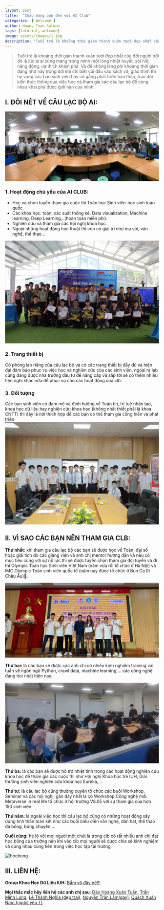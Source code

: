 ```yaml
---
layout: post
title:  "Chào mừng bạn đến với AI Club"
categories: [ Welcome ]
author: Hoang_Tuan_Salmon
tags: [tutorial, welcome]
image: assets/images/1.jpg
description: "Tuổi trẻ là khoảng thời gian thanh xuân tươi đẹp nhất của đời người bởi đó là lúc ai ai cũng mang trong mình một lòng nhiệt huyết, sôi nổi, năng động, ưa thích khám phá. Và để không lãng phí khoảng thời gian đáng nhớ này trong đời khi chỉ biết vùi đầu vào sách vở, giáo trình thì hy vọng các bạn sinh viên hãy cố gắng phát triển bản thân, trau dồi kiến thức thông qua việc học và tham gia các câu lạc bộ để cùng nhau khai phá được giới hạn của mình."
---
```

>Tuổi trẻ là khoảng thời gian thanh xuân tươi đẹp nhất của đời người bởi đó là lúc ai ai cũng mang trong mình một lòng nhiệt huyết, sôi nổi, năng động, ưa thích khám phá. Và để không lãng phí khoảng thời gian đáng nhớ này trong đời khi chỉ biết vùi đầu vào sách vở, giáo trình thì hy vọng các bạn sinh viên hãy cố gắng phát triển bản thân, trau dồi kiến thức thông qua việc học và tham gia các câu lạc bộ để cùng nhau khai phá được giới hạn của mình.

## I.  ĐÔI NÉT VỀ CÂU LẠC BỘ AI:  
![Khoa Học Dữ Liệu IUH](/assets/welcome_to_AI/anhk15.jpg "Khoa Học Dữ Liệu IUH")
### 1. Hoạt động chủ yếu của AI CLUB:
* Học và chọn tuyển tham gia cuộc thi Toán học Sinh viên-học sinh toàn quốc.
* Các khóa học: toán, xác suất thống kê, Data visualization, Machine learning, Deep Learning,..(hoàn toàn miễn phí).
* Nghiên cứu và tham gia các hội nghị khoa học.
* Ngoài những hoạt động học thuật thì còn có giải trí như ma sói, văn nghệ, thể thao...

![Hackathon](/assets/welcome_to_AI/hackathon.jpg "Hackathon")
### 2. Trang thiết bị
Có phòng lab riêng của câu lạc bộ và có các trang thiết bị đầy đủ và hiện đại đảm bảo phục vụ việc học và nghiên cứu của các sinh viên, ngoài ra lab cũng đang được nhà trường đầu tư để nâng cấp và sắp tới sẽ có thêm nhiều tiện nghi khác nữa để phục vụ cho các hoạt động của clb.

### 3. Đối tượng
Các bạn sinh viên có đam mê và định hướng về Toán tin, trí tuệ nhân tạo, khoa học dữ liệu hay nghiên cứu khoa học (không nhất thiết phải là khoa CNTT) thì đây là nơi thích hợp để các bạn có thể tham gia cống hiến và phát triển.
![object](/assets/welcome_to_AI/object.jpg "object")
## II.  VÌ SAO CÁC BẠN NÊN THAM GIA CLB:

**Thứ nhất:** khi tham gia câu lạc bộ các bạn sẽ được học về Toán, đại số hoặc giải tích do các giảng viên và anh chị mentor hướng dẫn và nếu có mục tiêu cùng với sự nỗ lực thì sẽ được tuyển chọn tham gia đội tuyển và đi thi Olympic Toán học Sinh viên Việt Nam (năm vừa rồi tổ chức ở Hà Nội) và IMC Olympic Toán sinh viên quốc tế (năm nay được tổ chức ở Bun Ga Ri Châu Âu)🥇.

![olp](/assets/welcome_to_AI/olp.jpg "olp")

**Thứ hai:** là các bạn sẽ được các anh chị có nhiều kinh nghiệm training vài tuần về ngôn ngữ Python, crawl data, machine learning,... các công nghệ đang hot nhất hiện nay.

![train](/assets/welcome_to_AI/train.jpg "train")

**Thứ ba:** là các bạn sẽ được hỗ trợ nhiệt tình trong các hoạt động nghiên cứu khoa học để tham gia các cuộc thi như Hội nghị Khoa học trẻ IUH, Giải thưởng sinh viên nghiên cứu khoa học Eureka,...

**Thứ tư:** là câu lạc bộ cũng thường xuyên tổ chức các buổi Workshop, Seminar và các hội nghị, gần đây nhất là có Workshop Công nghệ mới: Metaverse in real life tổ chức ở hội trường V8.05 với sự tham gia của hơn 150 sinh viên.

**Thứ năm:** là ngoài việc học thì câu lạc bộ cũng có những hoạt động xây dựng tinh thần toàn kết như các buổi biểu diễn văn nghệ, đàn hát, thể thao đá bóng, bóng chuyền,...

**Cuối cùng:** hé lộ với mọi người một chút là trong clb có rất nhiều anh chị đạt học bổng của trường nên khi vào clb mọi người sẽ được chia sẻ kinh nghiệm và cùng nhau cùng tiến trong việc học tập tại trường.

![hocbong](/assets/welcome_to_AI/hocbong.jpg "hocbong")

## III. LIÊN HỆ:
**Group Khoa Học Dữ Liệu IUH:** [Bấm vô đây nè!!!](https://www.facebook.com/groups/538890610129932)

**Mọi thắc mắc hãy liên hệ các anh chị sau**: [Đào Hoàng Xuân Tuấn](https://www.facebook.com/TuanAmbiTion173), [Trần Minh Long](https://www.facebook.com/minhlong.tran.589), [Lê Thành Nghĩa (đẹp trai)](https://www.facebook.com/ThanhNghia1511), [Nguyễn Trần Lâm(gay)](https://www.facebook.com/nguyentranlamofficial), [Quách Xuân Nam (người yêu T)](https://www.facebook.com/20020541.nam).